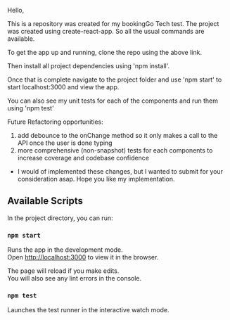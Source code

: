 Hello,

This is a repository was created for my bookingGo Tech test. The project was created using create-react-app. So all the usual commands are available. 

To get the app up and running, clone the repo using the above link.

Then install all project dependencies using 'npm install'.

Once that is complete navigate to the project folder and use 'npm start' to start localhost:3000 and view the app. 

You can also see my unit tests for each of the components and run them using 'npm test'

Future Refactoring opportunities: 
1) add debounce to the onChange method so it only makes a call to the API once the user is done typing
2) more comprehensive (non-snapshot) tests for each components to increase coverage and codebase confidence

- I would of implemented these changes, but I wanted to submit for your consideration asap. Hope you like my implementation.


## Available Scripts

In the project directory, you can run:

### `npm start`

Runs the app in the development mode.<br>
Open [http://localhost:3000](http://localhost:3000) to view it in the browser.

The page will reload if you make edits.<br>
You will also see any lint errors in the console.

### `npm test`

Launches the test runner in the interactive watch mode.<br>
